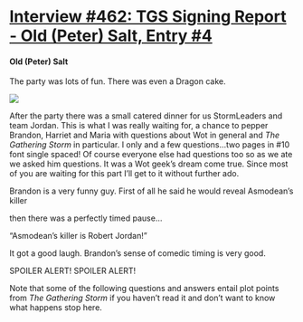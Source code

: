 # [Interview #462: TGS Signing Report - Old (Peter) Salt, Entry #4](https://www.theoryland.com/intvmain.php?i=462#4)

#### Old (Peter) Salt

The party was lots of fun. There was even a Dragon cake.

![](http://2.bp.blogspot.com/_2zSdrUBYTt8/SwBqlik9QhI/AAAAAAAAByM/SIzK561iU6c/s400/pete6.jpg)

After the party there was a small catered dinner for us StormLeaders and team Jordan. This is what I was really waiting for, a chance to pepper Brandon, Harriet and Maria with questions about Wot in general and
*The Gathering Storm*
in particular. I only and a few questions…two pages in #10 font single spaced! Of course everyone else had questions too so as we ate we asked him questions. It was a Wot geek’s dream come true. Since most of you are waiting for this part I’ll get to it without further ado.

Brandon is a very funny guy. First of all he said he would reveal Asmodean’s killer
  
then there was a perfectly timed pause…

  

“Asmodean’s killer is Robert Jordan!”

It got a good laugh. Brandon’s sense of comedic timing is very good.

SPOILER ALERT! SPOILER ALERT!
  
Note that some of the following questions and answers entail plot points from
*The Gathering Storm*
if you haven’t read it and don’t want to know what happens stop here.

